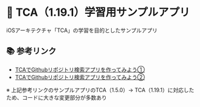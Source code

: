 # 📱 TCA（1.19.1）学習用サンプルアプリ

iOSアーキテクチャ「TCA」の学習を目的としたサンプルアプリ

## 📚 参考リンク

- [TCAでGithubリポジトリ検索アプリを作ってみよう①](https://qiita.com/takehilo/items/814319d4666fef402a41)
- [TCAでGithubリポジトリ検索アプリを作ってみよう②](https://qiita.com/takehilo/items/c56fbfc92b462bc61b30)

※ 上記参考リンクのサンプルアプリのTCA（1.5.0）→ TCA（1.19.1）に対応したため、コードに大きな変更部分が多数あり
